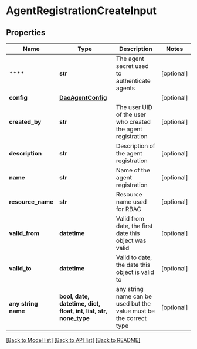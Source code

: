 # AgentRegistrationCreateInput


## Properties
Name | Type | Description | Notes
------------ | ------------- | ------------- | -------------
**** | **str** | The agent secret used to authenticate agents | [optional] 
**config** | [**DaoAgentConfig**](DaoAgentConfig.md) |  | [optional] 
**created_by** | **str** | The user UID of the user who created the agent registration | [optional] 
**description** | **str** | Description of the agent registration | [optional] 
**name** | **str** | Name of the agent registration | [optional] 
**resource_name** | **str** | Resource name used for RBAC | [optional] 
**valid_from** | **datetime** | Valid from date, the first date this object was valid | [optional] 
**valid_to** | **datetime** | Valid to date, the date this object is valid to | [optional] 
**any string name** | **bool, date, datetime, dict, float, int, list, str, none_type** | any string name can be used but the value must be the correct type | [optional]

[[Back to Model list]](../README.md#documentation-for-models) [[Back to API list]](../README.md#documentation-for-api-endpoints) [[Back to README]](../README.md)



